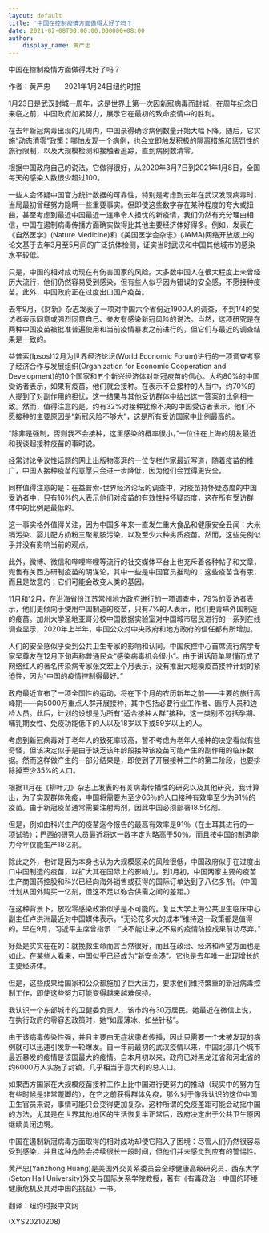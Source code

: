 ```yaml
---
layout: default
title: '中国在控制疫情方面做得太好了吗？'
date: 2021-02-08T00:00:00.000000+08:00
author:
    display_name: 黄严忠
---
```


中国在控制疫情方面做得太好了吗？

作者：黄严忠　　2021年1月24日纽约时报

1月23日是武汉封城一周年，这是世界上第一次因新冠病毒而封城，在周年纪念日来临之前，中国政府加紧努力，展示它在最初的致命疫情中的胜利。

在去年新冠病毒出现的几周内，中国录得确诊病例数量开始大幅下降。随后，它实施“动态清零”政策：哪怕发现一个病例，也会立即触发积极的隔离措施和惩罚性的旅行限制，以及大规模检测和接触者追踪，直到病例数清零。

根据中国政府自己的说法，它做得很好，从2020年3月7日到2021年1月8日，全国每天的感染人数很少超过100。

一些人会怀疑中国官方统计数据的可靠性，特别是考虑到去年在武汉发现病毒时，当局最初曾经努力隐瞒一些重要事实。但即使这些数字存在某种程度的夸大或扭曲，甚至考虑到最近中国最近一连串令人担忧的新疫情，我们仍然有充分理由相信，中国在遏制病毒传播方面确实做得比其他主要经济体好得多。例如，发表在《自然医学》(Nature Medicine)和《美国医学会杂志》(JAMA)网络开放版上的论文基于去年3月至5月间的广泛抗体检测，证实当时武汉和中国其他城市的感染水平较低。

只是，中国的相对成功现在有伤害国家的风险。大多数中国人在很大程度上未曾经历大流行，他们仍然容易受到感染，但有些人似乎因为错误的安全感，不愿接种疫苗。此外，中国政府正在过度出口国产疫苗。

去年9月，《财新》杂志发表了一项对中国六个省份近1900人的调查，不到1/4的受访者表示同意或强烈同意自己、亲友有感染新冠风险的说法。当然，这项研究是在两种中国疫苗被批准普遍使用和当前疫情暴发之前进行的，但它们与最近的调查结果是一致的。

益普索(Ipsos)12月为世界经济论坛(World Economic Forum)进行的一项调查考察了经济合作与发展组织(Organization for Economic Cooperation and Development)的10个国家和五个新兴经济体对新冠疫苗的信心。大约80%的中国受访者表示，如果有疫苗，他们就会接种。在表示不会接种的人当中，约70%的人提到了对副作用的担忧，这一结果与其他受访群体中给出这一答案的比例相一致。然而，值得注意的是，约有32%对接种犹豫不决的中国受访者表示，他们不愿接种的主要原因是“新冠风险不够大”，这是所有受访国家中比例最高的。

“除非是强制，否则我不会接种，这里感染的概率很小，”一位住在上海的朋友最近和我谈起接种疫苗的事时说。

经常讨论争议性话题的网上出版物澎湃的一位专栏作家最近写道，随着疫苗的推广，中国人接种疫苗的意愿只会进一步降低，因为他们会觉得更安全。

同样值得注意的是：在益普索-世界经济论坛的调查中，对疫苗持怀疑态度的中国受访者中，只有16%的人表示他们对疫苗的有效性持怀疑态度，这在所有受访群体中的比例是最低的。

这一事实格外值得关注，因为中国多年来一直发生重大食品和健康安全丑闻：大米镉污染、婴儿配方奶粉三聚氰胺污染，以及至少六种劣质疫苗。然而，这些先例似乎并没有影响当前的观点。

此外，微博、微信和哔哩哔哩等流行的社交媒体平台上也充斥着各种帖子和文章，兜售有关西方研制疫苗的阴谋论，其中一些是中国官员推动的：这些疫苗含有汞，而且是故意的；它们可能会改变人类的基因。

11月和12月，在沿海省份江苏常州地方政府进行的一项调查中，79%的受访者表示，他们更倾向于使用中国制造的疫苗，只有7%的人表示，他们更青睐外国制造的疫苗。加州大学圣地亚哥分校中国数据实验室对中国城市居民进行的一系列在线调查显示，2020年上半年，中国公众对中央政府和地方政府的信任都有所增加。

人们的安全感似乎受到公共卫生专家的影响和认同。中国疾控中心首席流行病学专家吴尊友在12月下旬声称普通民众“感染病毒机会很小”。由于讲话简单易懂而成了网络红人的著名传染病专家张文宏上个月表示，没有推出大规模疫苗接种计划的紧迫性，因为“中国的疫情控制得最好。”

政府最近宣布了一项全国性的运动，将在下个月的农历新年之前——主要的旅行高峰期——向5000万重点人群开展接种，其中包括必要行业工作者、医疗人员和边检人员。此后，计划的设想是为所有“适合接种人群”接种，这一类别不包括孕期、哺乳期女性、免疫功能低下的人以及18岁以下或59岁以上的人。

考虑到新冠病毒对于老年人的致死率较高，暂不考虑为老年人接种的决定看似有些奇怪，但该决定似乎是由于缺乏该年龄段接种该疫苗可能产生的副作用的临床数据。然而这样做产生的一部分结果是，即使到了开展接种工作的第二阶段，也要排除掉至少35%的人口。

根据11月在《柳叶刀》杂志上发表的有关病毒传播性的研究以及其他研究，我计算出，为了实现群体免疫，中国将需要为至少66％的人口接种有效率至少为91％的疫苗。由于新冠疫苗通常需要注射两剂，因此中国必须部署18.5亿剂。

但是，例如由科兴生产的疫苗迄今报告的最高有效率是91％（在土耳其进行的一项试验）；巴西的研究人员最近将这一数字定为略高于50％。而且按中国的制造能力今年仅能生产18亿剂。

除此之外，也许是因为本身也认为大规模感染的风险很低，中国政府似乎在过度出口中国制造的疫苗，以扩大其在国际上的影响力。到1月初，中国两家主要的疫苗生产商国药控股和科兴已经向海外销售或获得的国际订单达到了八亿多剂。（中国计划从国外购买一亿剂，但这不足以弥合供需之间的差距。）

在这种背景下，放松零感染政策似乎是不可能的。复旦大学上海公共卫生临床中心副主任卢洪洲最近对中国媒体表示，“无论花多大的成本”维持这一政策都是值得的。早在9月，习近平主席曾指示：“决不能让来之不易的疫情防控成果前功尽弃。”

好处是实实在在的：就挽救生命而言当然很好，而且在政治、经济和声望方面也是如此。在某些人看来，中国似乎已经成为“新安全港”。它也是去年唯一出现增长的主要经济体。

但是，这些成果给国家和公众都施加了巨大压力，要求他们维持繁重的新冠病毒控制工作，即使这些努力可能变得越来越难保持。

我认识一个东部城市的卫健委负责人，该市约有30万居民。她最近在微信上说，在执行政府的零容忍政策时，她“如履薄冰、如坐针毡”。

由于该病毒传染性强，并且主要由无症状患者传播，因此只需要一个未被发现的病例就可以迅速引发新一轮爆发。自一年前最初的武汉疫情以来，中国北部几个城市最近暴发的疫情是该国最大的疫情。自本月初以来，政府已对黑龙江省和河北省的约6000万人实施了封锁，几乎相当于意大利的总人口。

如果西方国家在大规模疫苗接种工作上比中国进行更努力的推动（现实中的努力在有些时候是非常蹩脚的），在它之前获得群体免疫，那么对于像我认识的这位中国卫生官员来说，事情可能只会变得更加复杂。这种所谓的免疫差距可能会动摇中国的方法，尤其是在世界其他地区的生活恢复半正常后，政府决定出于公共卫生原因继续关闭边境。

中国在遏制新冠病毒方面取得的相对成功却使它陷入了困境：尽管人们仍然很容易受到感染，并且这种危险会持续很长一段时间，但他们并未感觉到应有的警惕性。

黄严忠(Yanzhong Huang)是美国外交关系委员会全球健康高级研究员、西东大学(Seton Hall University)外交与国际关系学院教授，著有《有毒政治：中国的环境健康危机及其对中国的挑战》一书。

翻译：纽约时报中文网

(XYS20210208)

